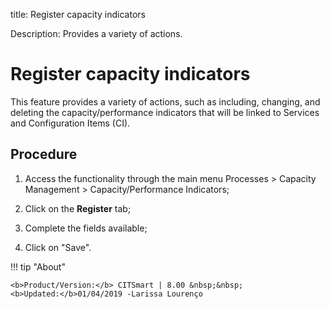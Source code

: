 title: Register capacity indicators

Description: Provides a variety of actions.
# Register capacity indicators

This feature provides a variety of actions, such as including, changing, and deleting the capacity/performance indicators that will be linked to Services and Configuration Items (CI).

Procedure
-------------

1.  Access the functionality through the main menu Processes \> Capacity
    Management \> Capacity/Performance Indicators;

2.  Click on the **Register** tab;

3.  Complete the fields available;

4.  Click on "Save".

!!! tip "About"

    <b>Product/Version:</b> CITSmart | 8.00 &nbsp;&nbsp;
    <b>Updated:</b>01/04/2019 -Larissa Lourenço
